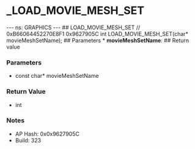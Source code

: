 # _LOAD_MOVIE_MESH_SET

--- ns: GRAPHICS --- ## LOAD_MOVIE_MESH_SET  // 0xB66064452270E8F1 0x9627905C int LOAD_MOVIE_MESH_SET(char* movieMeshSetName);   ## Parameters * **movieMeshSetName**:  ## Return value

### Parameters
* const char* movieMeshSetName

### Return Value
* int

### Notes
* AP Hash: 0x0x9627905C
* Build: 323

